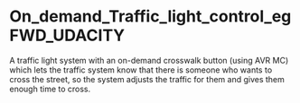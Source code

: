 # On_demand_Traffic_light_control_egFWD_UDACITY
A traffic light system with an on-demand crosswalk button (using AVR MC) which lets the traffic system know that there is someone who wants to cross the street, so the system adjusts the traffic for them and gives them enough time to cross.
